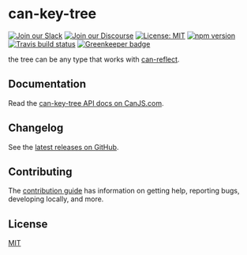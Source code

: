 # can-key-tree

[![Join our Slack](https://img.shields.io/badge/slack-join%20chat-611f69.svg)](https://www.bitovi.com/community/slack?utm_source=badge&utm_medium=badge&utm_campaign=pr-badge&utm_content=badge)
[![Join our Discourse](https://img.shields.io/discourse/https/forums.bitovi.com/posts.svg)](https://forums.bitovi.com/?utm_source=badge&utm_medium=badge&utm_campaign=pr-badge&utm_content=badge)
[![License: MIT](https://img.shields.io/badge/license-MIT-blue.svg)](https://github.com/canjs/can-key-tree/blob/master/LICENSE)
[![npm version](https://badge.fury.io/js/can-key-tree.svg)](https://www.npmjs.com/package/can-key-tree)
[![Travis build status](https://travis-ci.org/canjs/can-key-tree.svg?branch=master)](https://travis-ci.org/canjs/can-key-tree)
[![Greenkeeper badge](https://badges.greenkeeper.io/canjs/can-key-tree.svg)](https://greenkeeper.io/)

the tree can be any type that works with [can-reflect](https://canjs.com/doc/can-reflect.html).

## Documentation

Read the [can-key-tree API docs on CanJS.com](https://canjs.com/doc/can-key-tree.html).

## Changelog

See the [latest releases on GitHub](https://github.com/canjs/can-key-tree/releases).

## Contributing

The [contribution guide](https://github.com/canjs/can-key-tree/blob/master/CONTRIBUTING.md) has information on getting help, reporting bugs, developing locally, and more.

## License

[MIT](https://github.com/canjs/can-key-tree/blob/master/LICENSE)
